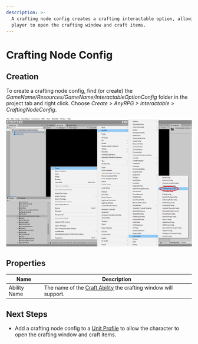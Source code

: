 ```yaml
---
description: >-
  A crafting node config creates a crafting interactable option, allowing the
  player to open the crafting window and craft items.
---
```


# Crafting Node Config

## Creation

To create a crafting node config, find (or create) the _GameName/Resources/GameName/InteractableOptionConfig_ folder in the project tab and right click.  Choose _Create > AnyRPG > Interactable > CraftingNodeConfig_.

![](<../../.gitbook/assets/image (3) (1) (2).png>)

## Properties

| Name         | Description                                                                                      |
| ------------ | ------------------------------------------------------------------------------------------------ |
| Ability Name | The name of the [Craft Ability](../abilities/craft-ability.md) the crafting window will support. |

## Next Steps

* Add a crafting node config to a [Unit Profile](../unit-profile.md) to allow the character to open the crafting window and craft items.
